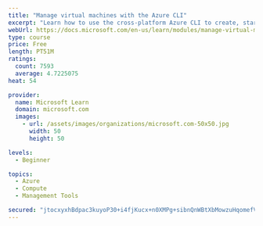 ```yaml
---
title: "Manage virtual machines with the Azure CLI"
excerpt: "Learn how to use the cross-platform Azure CLI to create, start, stop, and perform other management tasks related to virtual machines in Azure."
webUrl: https://docs.microsoft.com/en-us/learn/modules/manage-virtual-machines-with-azure-cli/
type: course
price: Free
length: PT51M
ratings:
  count: 7593
  average: 4.7225075
heat: 54

provider:
  name: Microsoft Learn
  domain: microsoft.com
  images:
    - url: /assets/images/organizations/microsoft.com-50x50.jpg
      width: 50
      height: 50

levels:
  - Beginner

topics:
  - Azure
  - Compute
  - Management Tools

secured: "jtocxyxhBdpac3kuyoP30+i4fjKucx+n0XMPg+sibnQnWBtXbMowzuHqomefVaEPzhIT88PANFBwWflPJ5TyBrcVr9267fDaChoK60akgm+eThECwXmKeaT9cQc1KHIU1oavol0SBHj8nE3HER33EF0S3BECRSvyHDlUOb1OD09FVrDSQk01x7NDkkZdOziPZQAw22fMgZ3qhdrx1ZkkN7dMkduxktiKxIYNm0wmmpeRr/HniQ0OrRZ6FNJ+ABAeU8+aGZ7jbJx5Bym2yCikrfsdcNNBU2cAmqmQVtK1pah6XucbFwgqsi9itdzfEw4eKBQVIB0QpUGTYV8Ul1hYyFHvAdsXcOpP8RKRnCfph0T6bxZszkMUTIWjMZj6Vt5EUkdp5MVRU66JaCXyZ7bpdGGzgI6TX9m/WuWrAqV+bIg=;GbmK5J8MWVKlNOV4uRXIjQ=="
---
```


